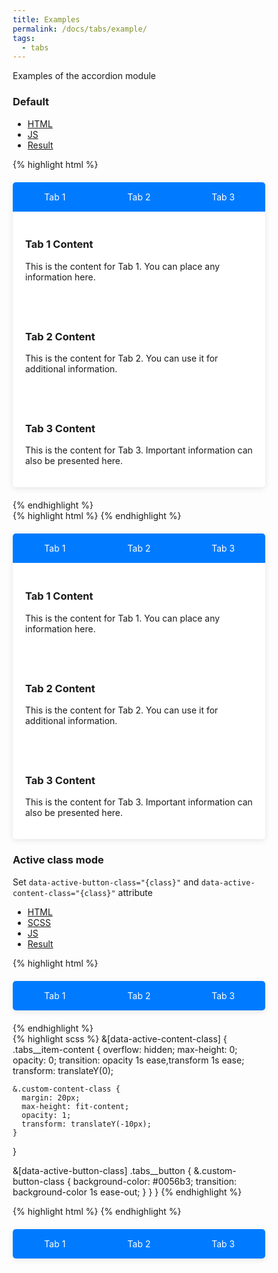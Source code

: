 ```yaml
---
title: Examples
permalink: /docs/tabs/example/
tags: 
  - tabs
---
```

Examples of the accordion module 
<script type="module">
  import { tabs } from "/wskit/assets/js/bundle.js";
  tabs.run();
</script>
<style>
		* {
			box-sizing: border-box;
		}

		.tabs {
			max-width: 600px;
			margin: 20px auto;
			background-color: #ffffff;
			border-radius: 5px;
			box-shadow: 0 2px 10px rgba(0, 0, 0, 0.1);
			overflow: hidden;

			.tabs__header {
				display: flex;
				background-color: #007bff;
			}

			.tabs__button {
				flex: 1;
				padding: 15px;
				color: white;
				border: none;
				background: none;
				cursor: pointer;
				text-align: center;

				&.active {
					background-color: #0056b3;
				}
			}

			&:not([data-active-content-class]) {
				.tabs__item-content {
					padding: 20px;
        }

				.tabs__button {
					&.active {
						background-color: #0056b3;
					}
				}
      }

			&[data-active-content-class] {
				.tabs__item-content {
					overflow: hidden;
					max-height: 0;
					opacity: 0;
					transition: opacity 1s ease,transform 1s ease;
					transform: translateY(0);

					&.custom-content-class {
						margin: 20px;
						max-height: fit-content;
						opacity: 1;
						transform: translateY(-10px);
					}
				}

      &[data-active-button-class]
				.tabs__button {
					&.custom-button-class {
						background-color: #0056b3;
						transition: background-color 1s ease-out;
					}
				}
			}
    }
	</style>

### Default

<ul class="nav nav-tabs">
  <li class="active">
    <a href="#html_default" data-toggle="tab">HTML</a>
  </li>
  <li>
    <a href="#js_default" data-toggle="tab">JS</a>
  </li>
  <li>
    <a href="#result_default" data-toggle="tab">Result</a>
  </li>
</ul>
<div id="example1" class="tab-content">
  <div class="tab-pane fade active in" id="html_default">
{% highlight html %}
<div class="tabs" data-tabs>
  <div class="tabs__header">
    <span class="tabs__button" data-tab-button="tab1">Tab 1</span>
    <span class="tabs__button" data-tab-button="tab2">Tab 2</span>
    <span class="tabs__button" data-tab-button="tab3">Tab 3</span>
  </div>
  <div class="tabs__item-content" data-tab-content="tab1">
    <h3>Tab 1 Content</h3>
    <p>This is the content for Tab 1. You can place any information here.</p>
  </div>
  <div class="tabs__item-content" data-tab-content="tab2">
    <h3>Tab 2 Content</h3>
    <p>This is the content for Tab 2. You can use it for additional information.</p>
  </div>
  <div class="tabs__item-content" data-tab-content="tab3">
    <h3>Tab 3 Content</h3>
    <p>This is the content for Tab 3. Important information can also be presented here.</p>
  </div>
</div>
{% endhighlight %}
  </div>
  <div class="tab-pane fade" id="js_default">
{% highlight html %}
<script type="module">
  import { tabs } from "wskit";
  tabs.run();
</script>
{% endhighlight %}
  </div>
  <div class="tab-pane fade" id="result_default">
    <div class="tabs" data-tabs>
      <div class="tabs__header">
        <span class="tabs__button" data-tab-button="tab1">Tab 1</span>
        <span class="tabs__button" data-tab-button="tab2">Tab 2</span>
        <span class="tabs__button" data-tab-button="tab3">Tab 3</span>
      </div>
      <div class="tabs__item-content" data-tab-content="tab1">
        <h3>Tab 1 Content</h3>
        <p>This is the content for Tab 1. You can place any information here.</p>
      </div>
      <div class="tabs__item-content" data-tab-content="tab2">
        <h3>Tab 2 Content</h3>
        <p>This is the content for Tab 2. You can use it for additional information.</p>
      </div>
      <div class="tabs__item-content" data-tab-content="tab3">
        <h3>Tab 3 Content</h3>
        <p>This is the content for Tab 3. Important information can also be presented here.</p>
      </div>
    </div>
  </div>
</div>

### Active class mode
Set `data-active-button-class="{class}"` and `data-active-content-class="{class}"` attribute

<ul class="nav nav-tabs">
  <li class="active">
    <a href="#html_active-class" data-toggle="tab">HTML</a>
  </li>
  <li>
    <a href="#scss_active-class" data-toggle="tab">SCSS</a>
  </li>
  <li>
    <a href="#js_active-class" data-toggle="tab">JS</a>
  </li>
  <li>
    <a href="#result_active-class" data-toggle="tab">Result</a>
  </li>
</ul>
<div class="tab-content">
  <div class="tab-pane fade active in" id="html_active-class">
{% highlight html %}
<div class="tabs" data-tabs data-active-button-class="custom-button-class" data-active-content-class="custom-content-class">
  <div class="tabs__header">
    <span class="tabs__button" data-tab-button="tab1">Tab 1</span>
    <span class="tabs__button" data-tab-button="tab2">Tab 2</span>
    <span class="tabs__button" data-tab-button="tab3">Tab 3</span>
  </div>
  <div class="tabs__item-content" data-tab-content="tab1">
    <h3>Tab 1 Content</h3>
    <p>This is the content for Tab 1. You can place any information here.</p>
  </div>
  <div class="tabs__item-content" data-tab-content="tab2">
    <h3>Tab 2 Content</h3>
    <p>This is the content for Tab 2. You can use it for additional information.</p>
  </div>
  <div class="tabs__item-content" data-tab-content="tab3">
    <h3>Tab 3 Content</h3>
    <p>This is the content for Tab 3. Important information can also be presented here.</p>
  </div>
</div>
{% endhighlight %}
  </div>
  <div class="tab-pane fade" id="scss_active-class">
{% highlight scss %}
&[data-active-content-class] {
  .tabs__item-content {
    overflow: hidden;
    max-height: 0;
    opacity: 0;
    transition: opacity 1s ease,transform 1s ease;
    transform: translateY(0);

    &.custom-content-class {
      margin: 20px;
      max-height: fit-content;
      opacity: 1;
      transform: translateY(-10px);
    }
  }

&[data-active-button-class]
  .tabs__button {
    &.custom-button-class {
      background-color: #0056b3;
      transition: background-color 1s ease-out;
    }
  }
}
{% endhighlight %}
  </div>
  <div class="tab-pane fade" id="js_active-class">
{% highlight html %}
<script type="module">
  import { tabs } from "wskit";
  tabs.run();
</script>
{% endhighlight %}
  </div>
  <div class="tab-pane fade" id="result_active-class">
    <div class="tabs" data-tabs data-active-button-class="custom-button-class" data-active-content-class="custom-content-class">
	<div class="tabs__header">
		<span class="tabs__button" data-tab-button="tab1">Tab 1</span>
		<span class="tabs__button" data-tab-button="tab2">Tab 2</span>
		<span class="tabs__button" data-tab-button="tab3">Tab 3</span>
	</div>
	<div class="tabs__item-content" data-tab-content="tab1">
		<h3>Tab 1 Content</h3>
		<p>This is the content for Tab 1. You can place any information here.</p>
	</div>
	<div class="tabs__item-content" data-tab-content="tab2">
		<h3>Tab 2 Content</h3>
		<p>This is the content for Tab 2. You can use it for additional information.</p>
	</div>
	<div class="tabs__item-content" data-tab-content="tab3">
		<h3>Tab 3 Content</h3>
		<p>This is the content for Tab 3. Important information can also be presented here.</p>
	</div>
</div>
  </div>
</div>
